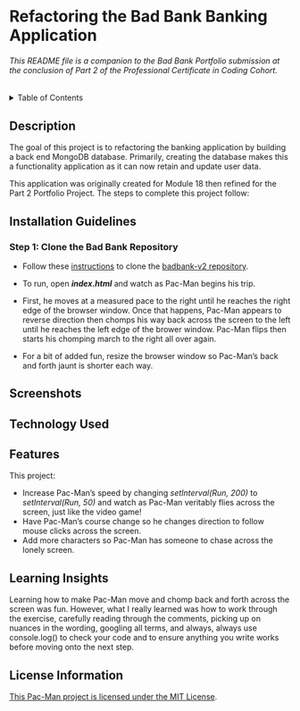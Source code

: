 # Refactoring the Bad Bank Banking Application

###### This README file is a companion to the Bad Bank Portfolio submission at the conclusion of Part 2 of the Professional Certificate in Coding Cohort. 

<!-- TABLE OF CONTENTS -->
<details>
  <summary>Table of Contents</summary>
  <ul>
    <li><a href="#description">Description</a></li>
    <li><a href="#installation">Installation Guidelines</a></li>
    <li><a href="#screenshots">Screenshots</a></li>
    <li><a href="#technology-used">Technology Used</a></li>
     <li><a href="#features">Features</a></li>
    <li><a href="#license-information">License Information</a></li>
  </ul>
</details>

## Description
The goal of this project is to refactoring the banking application by building a back end MongoDB database. Primarily, creating the database makes this a functionality application as it can now retain and update user data.

This application was originally created for Module 18 then refined for the Part 2 Portfolio Project. The steps to complete this project follow:

## Installation Guidelines
### Step 1: Clone the Bad Bank Repository
* Follow these [instructions](https://docs.github.com/en/repositories/creating-and-managing-repositories/cloning-a-repository#:~:text=Cloning%20a-,repository,-On%20GitHub.com) to clone the [badbank-v2 repository](https://github.com/wkbw/badbank-v2/wendy-byerlybankingapp).

* To run, open ___index.html___ and watch as Pac-Man begins his trip.
* First, he moves at a measured pace to the right until he reaches the right edge of the browser window. Once that happens, Pac-Man appears to reverse direction then chomps his way back across the screen to the left until he reaches the left edge of the brower window. Pac-Man flips then starts his chomping march to the right all over again.
* For a bit of added fun, resize the browser window so Pac-Man’s back and forth jaunt is shorter each way.

## Screenshots

## Technology Used


## Features
This project:

* Increase Pac-Man’s speed by changing *setInterval(Run, 200)* to *setInterval(Run, 50)* and watch as Pac-Man veritably flies across the screen, just like the video game!
* Have Pac-Man’s course change so he changes direction to follow mouse clicks across the screen.
* Add more characters so Pac-Man has someone to chase across the lonely screen.

## Learning Insights

Learning how to make Pac-Man move and chomp back and forth across the screen was fun. However, what I really learned was how to work through the exercise, carefully reading through the comments, picking up on nuances in the wording, googling all terms, and always, always use console.log() to check your code and to ensure anything you write works before moving onto the next step.


## License Information
[This Pac-Man project is licensed under the MIT License](https://github.com/wkbw/Pac-Man/blob/main/LICENSE).


